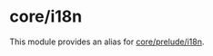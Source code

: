 # core/i18n

This module provides an alias for [core/prelude/i18n](src_core_prelude_i18n_index.html).

